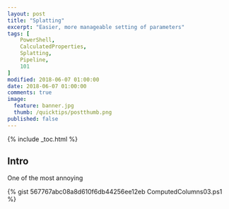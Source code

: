 ```yaml
---
layout: post
title: "Splatting"
excerpt: "Easier, more manageable setting of parameters"
tags: [
    PowerShell,
    CalculatedProperties,
    Splatting,
    Pipeline,
    101
]
modified: 2018-06-07 01:00:00
date: 2018-06-07 01:00:00
comments: true
image:
  feature: banner.jpg
  thumb: /quicktips/postthumb.png
published: false
---
```

{% include _toc.html %}

## Intro

One of the most annoying

{% gist 567767abc08a8d610f6db44256ee12eb ComputedColumns03.ps1 %}
